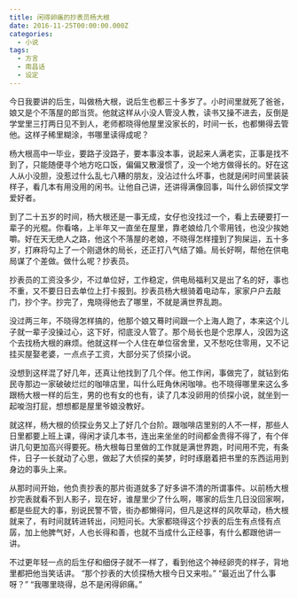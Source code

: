 ```yaml
---
title: 闲得卵痛的抄表员杨大根
date: 2016-11-25T00:00:00.000Z
categories:
  - 小说
tags:
  - 方言
  - 南昌话
  - 设定
---
```


今日我要讲的后生，叫做杨大根，说后生也都三十多岁了。小时间里就死了爸爸，娘又是个不落屋的郎当货。他就这样从小没人管没人教，读书又操不进去，反倒是学堂里三打两日见不到人，老师都晓得他屋里没家长的，时间一长，也都懒得去管他。这样子稀里糊涂，书哪里读得成呢？

杨大根高中一毕业，要路子没路子，要本事没本事，说起来人满老实，正事是找不到了，只能随便寻个地方吃口饭，偏偏又散漫惯了，没一个地方做得长的。好在这人从小没胆，没惹过什么乱七八糟的朋友，没沾过什么坏事，也就是闲时间里装装样子，看几本有用没用的闲书。让他自己讲，还讲得满像回事，叫什么卵侦探文学爱好者。

到了二十五岁的时间，杨大根还是一事无成，女仔也没找过一个，看上去硬要打一辈子的光棍。你看咯，上半年又一直坐在屋里，靠老娘给几个零用钱，也没少挨她嚼。好在天无绝人之路，他这个不落屋的老娘，不晓得怎样撞到了狗屎运，五十多岁，打麻将勾上了一个刚退休的局长，还正打八气结了婚。局长好啊，帮他在供电局谋了个差做。做什么呢？抄表员。

抄表员的工资没多少，不过单位好，工作稳定，供电局福利又是出了名的好，事也不重，又不要日日去单位上打卡报到。抄表员杨大根骑着电动车，家家户户去敲门，抄个字。抄完了，鬼晓得他去了哪里，不就是满世界乱跑。

没过两三年，不晓得怎样搞的，他那个娘又蓦时间跟一个上海人跑了，本来这个儿子就一辈子没操过心，这下好，彻底没人管了。那个局长也是个忠厚人，没因为这个去找杨大根的麻烦。他就这样一个人住在单位宿舍里，又不愁吃住零用，又不记挂买屋娶老婆，一点点子工资，大部分买了侦探小说。

没想到这样混了好几年，还真让他找到了几个伴。他工作闲，事做完了，就钻到佑民寺那边一家破破烂烂的咖啡店里，叫什么旺角休闲咖啡。也不晓得哪里来这么多跟杨大根一样的后生，男的也有女的也有，读了几本没卵用的侦探小说，就坐到一起唆泡打屁，想想都是屋里爷娘没教好。

就这样，杨大根的侦探业务又上了好几个台阶。跟咖啡店里别的人不一样，那些人日里都要上班上课，得闲才读几本书，连出来坐坐的时间都金贵得不得了，有个伴讲几句更加高兴得要死。杨大根每日里做的工作就是满世界跑，时间用不完，有条件，日子一长就动了心思，做起了大侦探的美梦，时时琢磨着把书里的东西运用到身边的事头上来。

从那时间开始，他负责抄表的那片街道就多了好多讲不清的所谓事件。以前杨大根抄完表就看不到人影子，现在好，谁屋里少了什么啊，哪家的后生几日没回家啊，都是些屁大的事，别说民警不管，街办都懒得问，但凡是这样的风吹草动，杨大根就来了，有时间就转进转出，问短问长。大家都晓得这个抄表的后生有点怪有点孱，加上他脾气好，人也长得和善，也就不当成什么正经事，有什么都跟他讲一讲。

不过更年轻一点的后生仔和细伢子就不一样了，看到他这个神经卵壳的样子，背地里都把他当笑话讲。 “那个抄表的大侦探杨大根今日又来啦。” “最近出了什么事呀？” “我哪里晓得，总不是闲得卵痛。”

